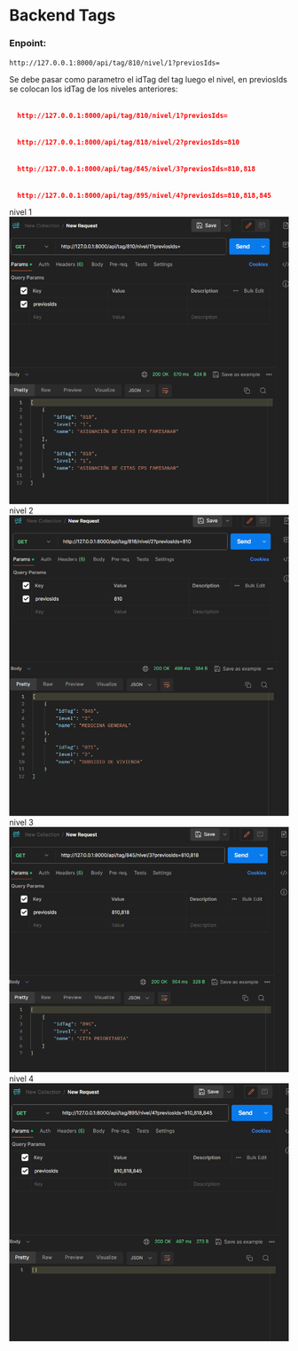# Backend Tags

### Enpoint:

`http://127.0.0.1:8000/api/tag/810/nivel/1?previosIds=`

Se debe pasar como parametro el idTag del tag luego el nivel, en previosIds se colocan los idTag de los niveles anteriores:


```json

  http://127.0.0.1:8000/api/tag/810/nivel/1?previosIds=

```
```json

  http://127.0.0.1:8000/api/tag/818/nivel/2?previosIds=810

```
```json

  http://127.0.0.1:8000/api/tag/845/nivel/3?previosIds=810,818

```
```json

  http://127.0.0.1:8000/api/tag/895/nivel/4?previosIds=810,818,845

```
nivel 1
<img src="./public/nivel1.png" alt="nivel1" />
nivel 2
<img src="./public/nivel2.png" alt="nivel2" />
nivel 3
<img src="./public/nivel3.png" alt="nivel3" />
nivel 4
<img src="./public/nivel4.png" alt="nivel4" />
